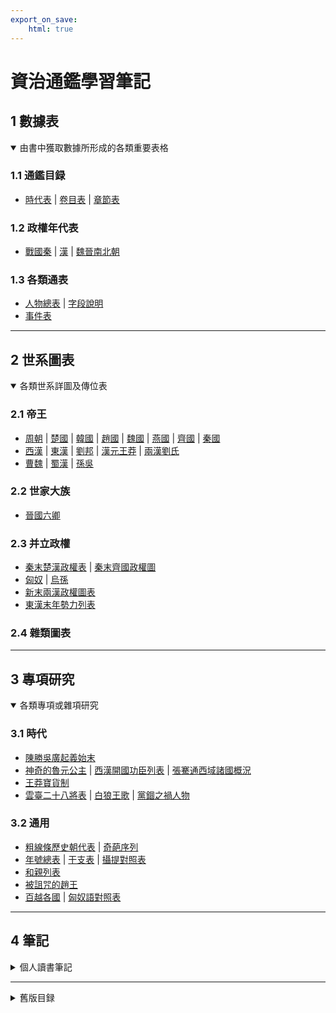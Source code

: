 ```yaml
---
export_on_save:
    html: true
---
```


# 資治通鑑學習筆記

## 1 數據表
<details open>
<summary>由書中獲取數據所形成的各類重要表格</summary>

### 1.1 通鑑目録
- [時代表]() | [卷目表]() | [章節表]()

### 1.2 政權年代表
- [戰國秦]() | [漢]() | [魏晉南北朝]()

### 1.3 各類通表
- [人物總表]() | [字段說明]()
- [事件表]()

</details>

---

## 2 世系圖表
<details open>
<summary>各類世系詳圖及傳位表</summary>

### 2.1 帝王
- [周朝]() | [楚國]() | [韓國]() | [趙國]() | [魏國]() | [燕國]() | [齊國]() | [秦國]()
- [西漢]() | [東漢]() | [劉邦]() | [漢元王莽]() | [兩漢劉氏]()
- [曹魏]() | [蜀漢]() | [孫吳]()

### 2.2 世家大族
- [晉國六卿]()

### 2.3 并立政權
- [秦末楚漢政權表]() | [秦末齊國政權圖]()
- [匈奴]() | [烏孫]()
- [新末兩漢政權圖表]()
- [東漢末年勢力列表]()

### 2.4 雜類圖表

</details>

---

## 3 專項研究
<details open>
<summary>各類專項或雜項研究</summary>

### 3.1 時代
- [陳勝吳廣起義始末]()
- [神奇的魯元公主]() | [西漢開國功臣列表]() | [張騫通西域諸國概況]()
- [王莽寶貨制]()
- [雲臺二十八將表]() | [白狼王歌]() | [黨錮之禍人物]()

### 3.2 通用
- [粗線條歷史朝代表]() | [奇葩序列]()
- [年號總表]() | [干支表]() | [攝提對照表]()
- [和親列表]()
- [被詛咒的趙王]()
- [百越各國]() | [匈奴語對照表]()

</details>

---

## 4 筆記
<details>
<summary>個人讀書筆記</summary>

索引號|卷目|卷名|起始年|結束年|圖|表|備注
--|--|--|--|--|--|--|--
101|[卷1](5_筆記/资治通鉴1.html)|周紀一|-403|-369|趙建國前世系圖、趙建國前傳位圖、魏建國前傳位圖、韓建國前傳位圖、田氏代齊前傳位圖、秦四代亂政世系圖、秦四代亂政傳位圖||周威烈王23年至24年、周安王共26年、周烈王至7年
102|[卷2](5_筆記/资治通鉴2.html)|周紀二|-368|-321|齊威王時期諸田譜系|商鞅二十等爵|周顯王共48年
103|[卷3](5_筆記/资治通鉴3.html)|周紀三|-320|-298||古蜀國世系|周慎靚王共6年、周赧王至17年
104|[卷4](5_筆記/资治通鉴4.html)|周紀四|-297|-273||楚国都城与各种郢都、西周國、東周國|周赧王18年至42年
105|[卷5](5_筆記/资治通鉴5.html)|周紀五|-272|-256|孔子世系簡圖(至秦)、秦始皇關系圖||周赧王43年至59年
201|[卷6](5_筆記/资治通鉴6.html)|秦紀一|-255|-228||韓國都城變遷史|秦昭襄王52年至56年、秦孝文王共1年、秦莊襄王共3年、秦王政至19年
202|[卷7](5_筆記/资治通鉴7.html)|秦紀二|-227|-209|王翦家族、蒙驁家族、項燕家族||秦始皇20年至37年、秦二世元年
203|[卷8](5_筆記/资治通鉴8.html)|秦紀三|-208|-207|||秦二世2年至3年
301|[卷9](5_筆記/资治通鉴9.html)|漢紀一|-206|-205|秦末漢初政權逗逼分裂圖|歷代歲首表|楚漢至2年
302|[卷10](5_筆記/资治通鉴10.html)|漢紀二|-204|-203||周禮宴請等級、韓信戰役表|楚漢3年至4年
303|[卷11](5_筆記/资治通鉴11.html)|漢紀三|-202|-200||詔書形式、驛站交通規格、鞋類型|漢高祖5年至7年
304|[卷12](5_筆記/资治通鉴12.html)|漢紀四|-199|-188|||漢高祖8年至12年、漢惠帝共7年
305|[卷13](5_筆記/资治通鉴13.html)|漢紀五|-187|-178|諸呂世系圖|漢惠帝掛名子嗣表|漢高后共8年、漢文帝至2年
306|[卷14](5_筆記/资治通鉴14.html)|漢紀六|-177|-170||漢歷代皇帝生前廟名、大夫罪名表、各類彗星|漢文帝3年至10年
307|[卷15](5_筆記/资治通鉴15.html)|漢紀七|-169|-155||秦漢三公九卿概要|漢文帝11年至23年、漢景帝至2年
308|[卷16](5_筆記/资治通鉴16.html)|漢紀八|-154|-141|七國之亂世系圖、臧兒田竇世系圖|漢兵役類型(昭帝紀注)|漢景帝3年至16年
309|[卷17](5_筆記/资治通鉴17.html)|漢紀九|-140|-134|衛霍裙帶世系|牢獄別稱|漢武帝至7年
310|[卷18](5_筆記/资治通鉴18.html)|漢紀十|-133|-125||武帝時期漢匈重要戰役|漢武帝8年至16年
311|[卷19](5_筆記/资治通鉴19.html)|漢紀十一|-124|-119|淮南衡山謀反世系、死守外戚的平陽侯曹氏|武功爵表、張騫兩次探索各國紀要、白鹿皮幣|漢武帝17年至22年
312|[卷20](5_筆記/资治通鉴20.html)|漢紀十二|-118|-110||西南諸夷|漢武帝23年至31年
313|[卷21](5_筆記/资治通鉴21.html)|漢紀十三|-109|-99|||漢武帝32年至42年
314|[卷22](5_筆記/资治通鉴22.html)|漢紀十四|-98|-87||漢朝匈奴官制、漢武帝子嗣、人臣功五品|漢武帝43年至54年
315|[卷23](5_筆記/资治通鉴23.html)|漢紀十五|-86|-75|匈奴五單于爭立背景、假設蓋主嫁王充、上官皇后世系||漢昭帝至12年
316|[卷24](5_筆記/资治通鉴24.html)|漢紀十六|-74|-68|漢武帝子嗣皇帝示意圖、霍光世系|西漢綬帶顏色、各時代盜墓信息|漢昭帝13年、漢廢帝、漢宣帝至6年
317|[卷25](5_筆記/资治通鉴25.html)|漢紀十七|-67|-62||五爭車師|漢宣帝7年至12年
318|[卷26](5_筆記/资治通鉴26.html)|漢紀十八|-61|-59|||漢宣帝13年至15年
319|[卷27](5_筆記/资治通鉴27.html)|漢紀十九|-58|-49|麒麟閣十一功臣成分|五單于爭立表|漢宣帝16年至25年
320|[卷28](5_筆記/资治通鉴28.html)|漢紀二十|-48|-42||蕭史黨爭表、舜命九官（尚書）|漢元帝至7年
321|[卷29](5_筆記/资治通鉴29.html)|漢紀二十一|-41|-33|金日磾及班彪世系||漢元帝8年至16年
322|[卷30](5_筆記/资治通鉴30.html)|漢紀二十二|-32|-23|呼韓邪世系||漢成帝至10年
323|[卷31](5_筆記/资治通鉴31.html)|漢紀二十三|-22|-14|許平君世系、班氏世系|墳形製|漢成帝11年19年
324|[卷32](5_筆記/资治通鉴32.html)|漢紀二十四|-13|-8|馮奉世世系||漢成帝20年至25年
325|[卷33](5_筆記/资治通鉴33.html)|漢紀二十五|-7|-6|傅丁太后世系||漢成帝26年、漢哀帝元年
326|[卷34](5_筆記/资治通鉴34.html)|漢紀二十六|-5|-3||西漢帝王男寵表|漢哀帝2年至4年
327|[卷35](5_筆記/资治通鉴35.html)|漢紀二十七|-2|2|衛子夫後衛氏世系|新三公分職|漢哀帝5年至6年、漢平帝至2年
328|[卷36](5_筆記/资治通鉴36.html)|漢紀二十八|3|8||九錫之法|漢平帝3年至6年、王莽居攝、始初至3年
401|[卷37](5_筆記/资治通鉴37.html)|漢紀二十九|9|14||王莽十一公表、漢官儀印制|王莽至6年
402|[卷38](5_筆記/资治通鉴38.html)|漢紀三十|15|22||王莽滅親表、周禮天子六宮制度、六宮安置表|王莽7年至14年
403|[卷39](5_筆記/资治通鉴39.html)|漢紀三十一|23|24||東漢幽州十郡、銅馬諸賊表|王莽15年、玄漢至2年
501|[卷40](5_筆記/资治通鉴40.html)|漢紀三十二|25|26|||漢光武帝至2年
502|[卷41](5_筆記/资治通鉴41.html)|漢紀三十三|27|29|耿氏世系、莎車王世系||漢光武帝3年至5年
503|[卷42](5_筆記/资治通鉴42.html)|漢紀三十四|30|35|陰氏世系||漢光武帝6年至11年
504|[卷43](5_筆記/资治通鉴43.html)|漢紀三十五|36|46||羌人諸种、光武子嗣表|漢光武帝12年至22年
505|[卷44](5_筆記/资治通鉴44.html)|漢紀三十六|47|60||光武官員俸祿表|漢光武帝23年至33年、漢明帝至3年
506|[卷45](5_筆記/资治通鉴45.html)|漢紀三十七|61|75|南陽樊氏世系、扶風馬氏世系|西遊記人物原型、黃河改道概況|漢明帝4年至18年
507|[卷46](5_筆記/资治通鉴46.html)|漢紀三十八|76|84|二宋二梁貴人世系||漢章帝至9年
508|[卷47](5_筆記/资治通鉴47.html)|漢紀三十九|85|91|漢龜茲王世系|六代之樂、西漢皇后外戚結局表|漢章帝10年至13年、漢和帝至3年
509|[卷48](5_筆記/资治通鉴48.html)|漢紀四十|92|105||東漢燒當羌鬥爭史|漢和帝4年至17年
510|[卷49](5_筆記/资治通鉴49.html)|漢紀四十一|106|115|||漢殤帝元年、漢安帝至9年
511|[卷50](5_筆記/资治通鉴50.html)|漢紀四十二|116|124|蔡諷蔡瑁世系圖|刺殺先零羌|漢安帝10年至18年
512|[卷51](5_筆記/资治通鉴51.html)|漢紀四十三|125|133||漢群臣上書類型、天體學說三家|漢安帝19年、前少帝劉懿、漢順帝至8年
513|[卷52](5_筆記/资治通鉴52.html)|漢紀四十四|134|145|||漢順帝9年至19年、漢沖帝、漢質帝
514|[卷53](5_筆記/资治通鉴53.html)|漢紀四十五|146|156|梁氏世系圖、崔氏世系圖||漢桓帝至10年
515|[卷54](5_筆記/资治通鉴54.html)|漢紀四十六|157|163|鄧猛女關系圖、李固世系|李杜組合匯總|漢桓帝11年至17年
516|[卷55](5_筆記/资治通鉴55.html)|漢紀四十七|164|166|||漢桓帝18年至20年
517|[卷56](5_筆記/资治通鉴56.html)|漢紀四十八|167|171|汝南袁氏世系||漢桓帝21年、漢靈帝至4年
518|[卷57](5_筆記/资治通鉴57.html)|漢紀四十九|172|180|||漢靈帝5年至13年
519|[卷58](5_筆記/资治通鉴58.html)|漢紀五十|181|187|檀石槐世系、何皇后世系||漢靈帝14年至20年
520|[卷59](5_筆記/资治通鉴59.html)|漢紀五十一|188|190||十二分野表|漢靈帝21年、劉辯、漢獻帝至2年
521|[卷60](5_筆記/资治通鉴60.html)|漢紀五十二|191|193|漢末道教諸張世系||漢獻帝3年至5年
522|[卷61](5_筆記/资治通鉴61.html)|漢紀五十三|194|195|孫吳世系||漢獻帝6年至7年
523|[卷62](5_筆記/资治通鉴62.html)|漢紀五十四|196|198|下邳陳氏世系、潁川陳氏世系|蔡邕漢樂四品|漢獻帝8年至10年
524|[卷63](5_筆記/资治通鉴63.html)|漢紀五十五|199|200|||漢獻帝11年至12年
525|[卷64](5_筆記/资治通鉴64.html)|漢紀五十六|201|205|遼東公孫世系||漢獻帝13年至17年
526|[卷65](5_筆記/资治通鉴65.html)|漢紀五十七|206|208|||漢獻帝18年至20年
527|[卷66](5_筆記/资治通鉴66.html)|漢紀五十八|209|213|||漢獻帝21年至25年
528|[卷67](5_筆記/资治通鉴67.html)|漢紀五十九|214|216||孫十萬合肥之戰表|漢獻帝26年至28年
529|[卷68](5_筆記/资治通鉴68.html)|漢紀六十|217|219|||漢獻帝29年至31年
601|[卷69](5_筆記/资治通鉴69.html)|魏紀一|220|222|||曹丕至3年
602|[卷70](5_筆記/资治通鉴70.html)|魏紀二|223|227||曹丕三次伐吳表、諸葛亮五次北伐表|曹丕4年至7年、曹叡至2年
603|[卷71](5_筆記/资治通鉴71.html)|魏紀三|228|230|||曹叡3年至5年
604|[卷72](5_筆記/资治通鉴72.html)|魏紀四|231|234||劉曄勸諫表|曹叡6年至9年
605|[卷73](5_筆記/资治通鉴73.html)|魏紀五|235|237||曹叡後宮十二等爵位|曹叡10年至12年
606|[卷74](5_筆記/资治通鉴74.html)|魏紀六|238|245|全氏世系圖、吳郡陸氏世系圖||曹叡13年至14年、曹芳至7年
607|[卷75](5_筆記/资治通鉴75.html)|魏紀七|246|252|太山羊氏世系、太原王氏世系|姜維十一次北伐表、壽春三叛表|曹芳8年至14年
608|[卷76](5_筆記/资治通鉴76.html)|魏紀八|253|255|琅邪諸葛世系||曹芳15年至16年、曹髦至2年
609|[卷77](5_筆記/资治通鉴77.html)|魏紀九|256|261|孫權托孤亂政圖、琅邪王氏世系、琅邪太原王氏源流圖||曹髦3年至7年、曹奐至2年
610|[卷78](5_筆記/资治通鉴78.html)|魏紀十|262|264|陳留阮氏世系、三卞皇后圖||曹奐3年至5年

</details>

---

<!-- > 結構圖示

```mermaid
graph LR

資治通鑑---數據表
    數據表---通鑑目録
    數據表---政權年代通表
    數據表---人物總表
    數據表---雜類表

資治通鑑---世系圖表
    世系圖表---帝王
    世系圖表---世家大族
    世系圖表---并立政權
    世系圖表---雜類圖表

資治通鑑---專項研究
    專項研究---時代
    專項研究---通用

資治通鑑---筆記
``` -->


<details>
<summary>舊版目録</summary>

## 1 主要數據
- 1.1 [通鑑目錄](1_主要數據/通鑑目錄.html)
- 1.2 [人物總表](1_主要數據/人物總表.html)
    - 1.2.1 [字段說明](1_主要數據/字段說明.html)
- 1.3 政權年代表
    - 1.3.1 [戰國秦](1_主要數據/政權年代表/戰國秦.html)
    - 1.3.2 [漢](1_主要數據/政權年代表/漢.html)
    - 1.3.3 [魏晉南北朝](1_主要數據/政權年代表/魏晉南北朝.html)
- 1.4 [事件表](1_主要數據/事件表.html)

---

## 2 世系圖表
### 2.1 中國
- 2.1.1 [周朝世系圖表](2_世系圖表/2.1_中國/周朝世系圖.html)
- 2.1.2 [楚國世系圖表](2_世系圖表/2.1_中國/楚國世系圖.html)
- 2.1.3 [韓國世系圖表](2_世系圖表/2.1_中國/韓國世系圖.html)
- 2.1.4 [趙國世系圖表](2_世系圖表/2.1_中國/趙國世系圖.html)
- 2.1.5 [魏國世系圖表](2_世系圖表/2.1_中國/魏國世系圖.html)
- 2.1.6 [燕國世系圖表](2_世系圖表/2.1_中國/燕國世系圖.html)
- 2.1.7 [齊國世系圖表](2_世系圖表/2.1_中國/齊國世系圖.html)
- 2.1.8 [秦國世系圖表](2_世系圖表/2.1_中國/秦國世系圖.html)
- 2.1.9 [西漢世系圖表](2_世系圖表/2.1_中國/西漢世系圖.html)
- 2.1.10 [東漢世系圖表](2_世系圖表/2.1_中國/東漢世系圖.html)
- 2.1.11 [曹魏世系圖表](2_世系圖表/2.1_中國/曹魏世系圖.html)
- 2.1.12 [蜀漢世系圖表](2_世系圖表/2.1_中國/蜀漢世系圖.html)
- 2.1.13 [孫吳世系圖表](2_世系圖表/2.1_中國/孫吳世系圖.html)

###　2.2 四夷
- 2.2.1 [匈奴世系圖](2_世系圖表/2.2_四夷/匈奴世系圖.html)
- 2.2.2 [匈奴世系表](2_世系圖表/2.2_四夷/匈奴世系表.html)
- 2.2.3 [烏孫世系圖](2_世系圖表/2.2_四夷/烏孫世系圖.html)

###　2.9 雜項
- 2.9.1 [劉邦世系圖](2_世系圖表/2.9_雜項/劉邦世系圖.html)
- 2.9.2 [漢元王莽世系圖](2_世系圖表/2.9_雜項/漢元王莽世系圖.html)
- 2.9.3 [兩漢劉氏世系圖](2_世系圖表/2.9_雜項/兩漢劉氏世系圖.html)

---

## 3 年代專項
### 3.1 東周
#### 3.1.1 春秋
- 3.1.1.1 [晉國六卿](3_年代專項/3.1_東周/3.1.1_春秋/晉國六卿/晉國六卿.html)

#### 3.1.2 戰國

### 3.2 秦朝楚漢
- 3.2.1 [陳勝吳廣起義始末](https://www.ageeye.cn/map/66656/)
- 3.2.2 [秦末楚漢政權](3_年代專項/3.2_秦朝楚漢/秦末楚漢政權.html)
- 3.2.3 [秦末齊國政權圖](3_年代專項/3.2_秦朝楚漢/秦末齊國政權圖.png)

### 3.3 西漢
- 3.3.1 [神奇的魯元公主](3_年代專項/3.3_西漢/神奇的魯元公主.png)
- 3.3.2 [西漢開國功臣列表](3_年代專項/3.3_西漢/西漢開國功臣列表.html)
- 3.3.4 [張騫通西域諸國概況](3_年代專項/3.3_西漢/張騫通西域諸國概況.html)

### 3.4 新朝
- 3.4.1 [王莽寶貨制](3_年代專項/3.4_新朝/王莽寶貨制.html)
- 3.4.2 [新末兩漢政權圖表](3_年代專項/3.4_新朝/新末兩漢政權圖表.html)

### 3.5 東漢
- 3.5.1 [雲臺二十八將表](3_年代專項/3.5_東漢/雲臺二十八將表.html)
- 3.5.2 [白狼王歌](3_年代專項/3.5_東漢/白狼王歌.html)
- 3.5.3 [黨錮之禍人物](3_年代專項/3.5_東漢/黨錮之禍人物.png)
- 3.5.4 [東漢末年勢力列表](3_年代專項/3.5_東漢/東漢末年勢力列表.html)

---

## 4 通用專項
- 4.1 [粗線條歷史朝代表](4_通用專項/粗線條歷史朝代表.html)
- 4.2 [奇葩序列](4_通用專項/奇葩序列.html)
- 4.3 [年號總表](4_通用專項/年號總表.html)
- 4.4 [干支表](4_通用專項/干支表.html)
- 4.5 [攝提對照表](4_通用專項/攝提對照表.html)
- 4.6 [和親列表](4_通用專項/和親列表.html)
- 4.7 [被詛咒的趙王](4_通用專項/被詛咒的趙王.html)
- 4.8 [百越各國](4_通用專項/百越各國.html)
- 4.9 [匈奴語對照表](4_通用專項/匈奴語對照表.html)

---

## 5 筆記

索引號|卷目|卷名|起始年|結束年|圖|表|備注
--|--|--|--|--|--|--|--
101|[卷1](5_筆記/资治通鉴1.html)|周紀一|-403|-369|趙建國前世系圖、趙建國前傳位圖、魏建國前傳位圖、韓建國前傳位圖、田氏代齊前傳位圖、秦四代亂政世系圖、秦四代亂政傳位圖||周威烈王23年至24年、周安王共26年、周烈王至7年
102|[卷2](5_筆記/资治通鉴2.html)|周紀二|-368|-321|齊威王時期諸田譜系|商鞅二十等爵|周顯王共48年
103|[卷3](5_筆記/资治通鉴3.html)|周紀三|-320|-298||古蜀國世系|周慎靚王共6年、周赧王至17年
104|[卷4](5_筆記/资治通鉴4.html)|周紀四|-297|-273||楚国都城与各种郢都、西周國、東周國|周赧王18年至42年
105|[卷5](5_筆記/资治通鉴5.html)|周紀五|-272|-256|孔子世系簡圖(至秦)、秦始皇關系圖||周赧王43年至59年
201|[卷6](5_筆記/资治通鉴6.html)|秦紀一|-255|-228||韓國都城變遷史|秦昭襄王52年至56年、秦孝文王共1年、秦莊襄王共3年、秦王政至19年
202|[卷7](5_筆記/资治通鉴7.html)|秦紀二|-227|-209|王翦家族、蒙驁家族、項燕家族||秦始皇20年至37年、秦二世元年
203|[卷8](5_筆記/资治通鉴8.html)|秦紀三|-208|-207|||秦二世2年至3年
301|[卷9](5_筆記/资治通鉴9.html)|漢紀一|-206|-205|秦末漢初政權逗逼分裂圖|歷代歲首表|楚漢至2年
302|[卷10](5_筆記/资治通鉴10.html)|漢紀二|-204|-203||周禮宴請等級、韓信戰役表|楚漢3年至4年
303|[卷11](5_筆記/资治通鉴11.html)|漢紀三|-202|-200||詔書形式、驛站交通規格、鞋類型|漢高祖5年至7年
304|[卷12](5_筆記/资治通鉴12.html)|漢紀四|-199|-188|||漢高祖8年至12年、漢惠帝共7年
305|[卷13](5_筆記/资治通鉴13.html)|漢紀五|-187|-178|諸呂世系圖|漢惠帝掛名子嗣表|漢高后共8年、漢文帝至2年
306|[卷14](5_筆記/资治通鉴14.html)|漢紀六|-177|-170||漢歷代皇帝生前廟名、大夫罪名表、各類彗星|漢文帝3年至10年
307|[卷15](5_筆記/资治通鉴15.html)|漢紀七|-169|-155||秦漢三公九卿概要|漢文帝11年至23年、漢景帝至2年
308|[卷16](5_筆記/资治通鉴16.html)|漢紀八|-154|-141|七國之亂世系圖、臧兒田竇世系圖|漢兵役類型(昭帝紀注)|漢景帝3年至16年
309|[卷17](5_筆記/资治通鉴17.html)|漢紀九|-140|-134|衛霍裙帶世系|牢獄別稱|漢武帝至7年
310|[卷18](5_筆記/资治通鉴18.html)|漢紀十|-133|-125||武帝時期漢匈重要戰役|漢武帝8年至16年
311|[卷19](5_筆記/资治通鉴19.html)|漢紀十一|-124|-119|淮南衡山謀反世系、死守外戚的平陽侯曹氏|武功爵表、張騫兩次探索各國紀要、白鹿皮幣|漢武帝17年至22年
312|[卷20](5_筆記/资治通鉴20.html)|漢紀十二|-118|-110||西南諸夷|漢武帝23年至31年
313|[卷21](5_筆記/资治通鉴21.html)|漢紀十三|-109|-99|||漢武帝32年至42年
314|[卷22](5_筆記/资治通鉴22.html)|漢紀十四|-98|-87||漢朝匈奴官制、漢武帝子嗣、人臣功五品|漢武帝43年至54年
315|[卷23](5_筆記/资治通鉴23.html)|漢紀十五|-86|-75|匈奴五單于爭立背景、假設蓋主嫁王充、上官皇后世系||漢昭帝至12年
316|[卷24](5_筆記/资治通鉴24.html)|漢紀十六|-74|-68|漢武帝子嗣皇帝示意圖、霍光世系|西漢綬帶顏色、各時代盜墓信息|漢昭帝13年、漢廢帝、漢宣帝至6年
317|[卷25](5_筆記/资治通鉴25.html)|漢紀十七|-67|-62||五爭車師|漢宣帝7年至12年
318|[卷26](5_筆記/资治通鉴26.html)|漢紀十八|-61|-59|||漢宣帝13年至15年
319|[卷27](5_筆記/资治通鉴27.html)|漢紀十九|-58|-49|麒麟閣十一功臣成分|五單于爭立表|漢宣帝16年至25年
320|[卷28](5_筆記/资治通鉴28.html)|漢紀二十|-48|-42||蕭史黨爭表、舜命九官（尚書）|漢元帝至7年
321|[卷29](5_筆記/资治通鉴29.html)|漢紀二十一|-41|-33|金日磾及班彪世系||漢元帝8年至16年
322|[卷30](5_筆記/资治通鉴30.html)|漢紀二十二|-32|-23|呼韓邪世系||漢成帝至10年
323|[卷31](5_筆記/资治通鉴31.html)|漢紀二十三|-22|-14|許平君世系、班氏世系|墳形製|漢成帝11年19年
324|[卷32](5_筆記/资治通鉴32.html)|漢紀二十四|-13|-8|馮奉世世系||漢成帝20年至25年
325|[卷33](5_筆記/资治通鉴33.html)|漢紀二十五|-7|-6|傅丁太后世系||漢成帝26年、漢哀帝元年
326|[卷34](5_筆記/资治通鉴34.html)|漢紀二十六|-5|-3||西漢帝王男寵表|漢哀帝2年至4年
327|[卷35](5_筆記/资治通鉴35.html)|漢紀二十七|-2|2|衛子夫後衛氏世系|新三公分職|漢哀帝5年至6年、漢平帝至2年
328|[卷36](5_筆記/资治通鉴36.html)|漢紀二十八|3|8||九錫之法|漢平帝3年至6年、王莽居攝、始初至3年
401|[卷37](5_筆記/资治通鉴37.html)|漢紀二十九|9|14||王莽十一公表、漢官儀印制|王莽至6年
402|[卷38](5_筆記/资治通鉴38.html)|漢紀三十|15|22||王莽滅親表、周禮天子六宮制度、六宮安置表|王莽7年至14年
403|[卷39](5_筆記/资治通鉴39.html)|漢紀三十一|23|24||東漢幽州十郡、銅馬諸賊表|王莽15年、玄漢至2年
501|[卷40](5_筆記/资治通鉴40.html)|漢紀三十二|25|26|||漢光武帝至2年
502|[卷41](5_筆記/资治通鉴41.html)|漢紀三十三|27|29|耿氏世系、莎車王世系||漢光武帝3年至5年
503|[卷42](5_筆記/资治通鉴42.html)|漢紀三十四|30|35|陰氏世系||漢光武帝6年至11年
504|[卷43](5_筆記/资治通鉴43.html)|漢紀三十五|36|46||羌人諸种、光武子嗣表|漢光武帝12年至22年
505|[卷44](5_筆記/资治通鉴44.html)|漢紀三十六|47|60||光武官員俸祿表|漢光武帝23年至33年、漢明帝至3年
506|[卷45](5_筆記/资治通鉴45.html)|漢紀三十七|61|75|南陽樊氏世系、扶風馬氏世系|西遊記人物原型、黃河改道概況|漢明帝4年至18年
507|[卷46](5_筆記/资治通鉴46.html)|漢紀三十八|76|84|二宋二梁貴人世系||漢章帝至9年
508|[卷47](5_筆記/资治通鉴47.html)|漢紀三十九|85|91|漢龜茲王世系|六代之樂、西漢皇后外戚結局表|漢章帝10年至13年、漢和帝至3年
509|[卷48](5_筆記/资治通鉴48.html)|漢紀四十|92|105||東漢燒當羌鬥爭史|漢和帝4年至17年
510|[卷49](5_筆記/资治通鉴49.html)|漢紀四十一|106|115|||漢殤帝元年、漢安帝至9年
511|[卷50](5_筆記/资治通鉴50.html)|漢紀四十二|116|124|蔡諷蔡瑁世系圖|刺殺先零羌|漢安帝10年至18年
512|[卷51](5_筆記/资治通鉴51.html)|漢紀四十三|125|133||漢群臣上書類型、天體學說三家|漢安帝19年、前少帝劉懿、漢順帝至8年
513|[卷52](5_筆記/资治通鉴52.html)|漢紀四十四|134|145|||漢順帝9年至19年、漢沖帝、漢質帝
514|[卷53](5_筆記/资治通鉴53.html)|漢紀四十五|146|156|梁氏世系圖、崔氏世系圖||漢桓帝至10年
515|[卷54](5_筆記/资治通鉴54.html)|漢紀四十六|157|163|鄧猛女關系圖、李固世系|李杜組合匯總|漢桓帝11年至17年
516|[卷55](5_筆記/资治通鉴55.html)|漢紀四十七|164|166|||漢桓帝18年至20年
517|[卷56](5_筆記/资治通鉴56.html)|漢紀四十八|167|171|汝南袁氏世系||漢桓帝21年、漢靈帝至4年
518|[卷57](5_筆記/资治通鉴57.html)|漢紀四十九|172|180|||漢靈帝5年至13年
519|[卷58](5_筆記/资治通鉴58.html)|漢紀五十|181|187|檀石槐世系、何皇后世系||漢靈帝14年至20年
520|[卷59](5_筆記/资治通鉴59.html)|漢紀五十一|188|190||十二分野表|漢靈帝21年、劉辯、漢獻帝至2年
521|[卷60](5_筆記/资治通鉴60.html)|漢紀五十二|191|193|漢末道教諸張世系||漢獻帝3年至5年
522|[卷61](5_筆記/资治通鉴61.html)|漢紀五十三|194|195|孫吳世系||漢獻帝6年至7年
523|[卷62](5_筆記/资治通鉴62.html)|漢紀五十四|196|198|下邳陳氏世系、潁川陳氏世系|蔡邕漢樂四品|漢獻帝8年至10年
524|[卷63](5_筆記/资治通鉴63.html)|漢紀五十五|199|200|||漢獻帝11年至12年
525|[卷64](5_筆記/资治通鉴64.html)|漢紀五十六|201|205|遼東公孫世系||漢獻帝13年至17年
526|[卷65](5_筆記/资治通鉴65.html)|漢紀五十七|206|208|||漢獻帝18年至20年
527|[卷66](5_筆記/资治通鉴66.html)|漢紀五十八|209|213|||漢獻帝21年至25年
528|[卷67](5_筆記/资治通鉴67.html)|漢紀五十九|214|216||孫十萬合肥之戰表|漢獻帝26年至28年
529|[卷68](5_筆記/资治通鉴68.html)|漢紀六十|217|219|||漢獻帝29年至31年
601|[卷69](5_筆記/资治通鉴69.html)|魏紀一|220|222|||曹丕至3年
602|[卷70](5_筆記/资治通鉴70.html)|魏紀二|223|227||曹丕三次伐吳表、諸葛亮五次北伐表|曹丕4年至7年、曹叡至2年
603|[卷71](5_筆記/资治通鉴71.html)|魏紀三|228|230|||曹叡3年至5年
604|[卷72](5_筆記/资治通鉴72.html)|魏紀四|231|234||劉曄勸諫表|曹叡6年至9年
605|[卷73](5_筆記/资治通鉴73.html)|魏紀五|235|237||曹叡後宮十二等爵位|曹叡10年至12年
606|[卷74](5_筆記/资治通鉴74.html)|魏紀六|238|245|全氏世系圖、吳郡陸氏世系圖||曹叡13年至14年、曹芳至7年
607|[卷75](5_筆記/资治通鉴75.html)|魏紀七|246|252|太山羊氏世系、太原王氏世系|姜維十一次北伐表、壽春三叛表|曹芳8年至14年
608|[卷76](5_筆記/资治通鉴76.html)|魏紀八|253|255|琅邪諸葛世系||曹芳15年至16年、曹髦至2年
609|[卷77](5_筆記/资治通鉴77.html)|魏紀九|256|261|孫權托孤亂政圖、琅邪王氏世系、琅邪太原王氏源流圖||曹髦3年至7年、曹奐至2年
610|[卷78](5_筆記/资治通鉴78.html)|魏紀十|262|264|陳留阮氏世系、三卞皇后圖||曹奐3年至5年

</details>